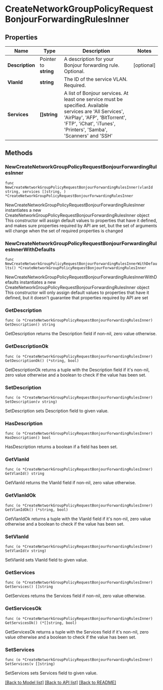 # CreateNetworkGroupPolicyRequestBonjourForwardingRulesInner

## Properties

Name | Type | Description | Notes
------------ | ------------- | ------------- | -------------
**Description** | Pointer to **string** | A description for your Bonjour forwarding rule. Optional. | [optional] 
**VlanId** | **string** | The ID of the service VLAN. Required. | 
**Services** | **[]string** | A list of Bonjour services. At least one service must be specified. Available services are &#39;All Services&#39;, &#39;AirPlay&#39;, &#39;AFP&#39;, &#39;BitTorrent&#39;, &#39;FTP&#39;, &#39;iChat&#39;, &#39;iTunes&#39;, &#39;Printers&#39;, &#39;Samba&#39;, &#39;Scanners&#39; and &#39;SSH&#39; | 

## Methods

### NewCreateNetworkGroupPolicyRequestBonjourForwardingRulesInner

`func NewCreateNetworkGroupPolicyRequestBonjourForwardingRulesInner(vlanId string, services []string, ) *CreateNetworkGroupPolicyRequestBonjourForwardingRulesInner`

NewCreateNetworkGroupPolicyRequestBonjourForwardingRulesInner instantiates a new CreateNetworkGroupPolicyRequestBonjourForwardingRulesInner object
This constructor will assign default values to properties that have it defined,
and makes sure properties required by API are set, but the set of arguments
will change when the set of required properties is changed

### NewCreateNetworkGroupPolicyRequestBonjourForwardingRulesInnerWithDefaults

`func NewCreateNetworkGroupPolicyRequestBonjourForwardingRulesInnerWithDefaults() *CreateNetworkGroupPolicyRequestBonjourForwardingRulesInner`

NewCreateNetworkGroupPolicyRequestBonjourForwardingRulesInnerWithDefaults instantiates a new CreateNetworkGroupPolicyRequestBonjourForwardingRulesInner object
This constructor will only assign default values to properties that have it defined,
but it doesn't guarantee that properties required by API are set

### GetDescription

`func (o *CreateNetworkGroupPolicyRequestBonjourForwardingRulesInner) GetDescription() string`

GetDescription returns the Description field if non-nil, zero value otherwise.

### GetDescriptionOk

`func (o *CreateNetworkGroupPolicyRequestBonjourForwardingRulesInner) GetDescriptionOk() (*string, bool)`

GetDescriptionOk returns a tuple with the Description field if it's non-nil, zero value otherwise
and a boolean to check if the value has been set.

### SetDescription

`func (o *CreateNetworkGroupPolicyRequestBonjourForwardingRulesInner) SetDescription(v string)`

SetDescription sets Description field to given value.

### HasDescription

`func (o *CreateNetworkGroupPolicyRequestBonjourForwardingRulesInner) HasDescription() bool`

HasDescription returns a boolean if a field has been set.

### GetVlanId

`func (o *CreateNetworkGroupPolicyRequestBonjourForwardingRulesInner) GetVlanId() string`

GetVlanId returns the VlanId field if non-nil, zero value otherwise.

### GetVlanIdOk

`func (o *CreateNetworkGroupPolicyRequestBonjourForwardingRulesInner) GetVlanIdOk() (*string, bool)`

GetVlanIdOk returns a tuple with the VlanId field if it's non-nil, zero value otherwise
and a boolean to check if the value has been set.

### SetVlanId

`func (o *CreateNetworkGroupPolicyRequestBonjourForwardingRulesInner) SetVlanId(v string)`

SetVlanId sets VlanId field to given value.


### GetServices

`func (o *CreateNetworkGroupPolicyRequestBonjourForwardingRulesInner) GetServices() []string`

GetServices returns the Services field if non-nil, zero value otherwise.

### GetServicesOk

`func (o *CreateNetworkGroupPolicyRequestBonjourForwardingRulesInner) GetServicesOk() (*[]string, bool)`

GetServicesOk returns a tuple with the Services field if it's non-nil, zero value otherwise
and a boolean to check if the value has been set.

### SetServices

`func (o *CreateNetworkGroupPolicyRequestBonjourForwardingRulesInner) SetServices(v []string)`

SetServices sets Services field to given value.



[[Back to Model list]](../README.md#documentation-for-models) [[Back to API list]](../README.md#documentation-for-api-endpoints) [[Back to README]](../README.md)



